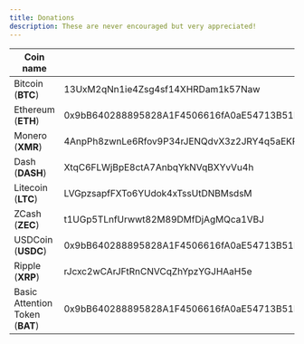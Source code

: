```yaml
---
title: Donations
description: These are never encouraged but very appreciated!
---
```


| **Coin name**                   | **Address**                                                                                     | **QR Code** |
|---------------------------------|-------------------------------------------------------------------------------------------------|-------------|
| Bitcoin (**BTC**)               | 13UxM2qNn1ie4Zsg4sf14XHRDam1k57Naw                                                              | TODO        |
| Ethereum (**ETH**)              | 0x9bB640288895828A1F4506616fA0aE54713B51E7                                                      | TODO        |
| Monero (**XMR**)                | 4AnpPh8zwnLe6Rfov9P34rJENQdvX3z2JRY4q5aEKRtEQ2ESwwbkAdeLAhAv9eqmEXQgU4YxXjnAYZ4kX5HDibND69R4uQK | TODO        |
| Dash (**DASH**)                 | XtqC6FLWjBpE8ctA7AnbqYkNVqBXYvVu4h                                                              | TODO        |
| Litecoin (**LTC**)              | LVGpzsapfFXTo6YUdok4xTssUtDNBMsdsM                                                              | TODO        |
| ZCash (**ZEC**)                 | t1UGp5TLnfUrwwt82M89DMfDjAgMQca1VBJ                                                             | TODO        |
| USDCoin (**USDC**)              | 0x9bB640288895828A1F4506616fA0aE54713B51E7                                                      | TODO        |
| Ripple (**XRP**)                | rJcxc2wCArJFtRnCNVCqZhYpzYGJHAaH5e                                                              | TODO        |
| Basic Attention Token (**BAT**) | 0x9bB640288895828A1F4506616fA0aE54713B51E7                                                      | TODO        |